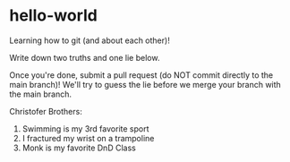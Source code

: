 # hello-world
Learning how to git (and about each other)!

Write down two truths and one lie below.

Once you're done, submit a pull request (do NOT commit directly to the main branch)! We'll try to guess the lie before we merge your branch with the main branch.

Christofer Brothers:
1) Swimming is my 3rd favorite sport
2) I fractured my wrist on a trampoline
3) Monk is my favorite DnD Class

